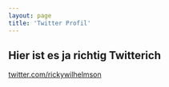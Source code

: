 ```yaml
---
layout: page
title: 'Twitter Profil'
---
```



## Hier ist es ja richtig Twitterich

[twitter.com/rickywilhelmson](https://twitter.com/rickywilhelmson)
